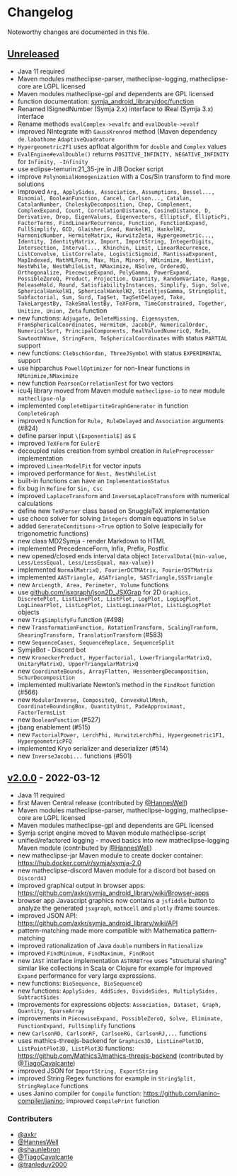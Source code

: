 # Changelog

Noteworthy changes are documented in this file.

## [Unreleased](https://github.com/axkr/symja_android_library/compare/v2.0.0...HEAD)
- Java 11 required
- Maven modules matheclipse-parser, matheclipse-logging, matheclipse-core are LGPL licensed
- Maven modules matheclipse-gpl and dependents are GPL licensed
- function documentation: [symja_android_library/doc/function](https://github.com/axkr/symja_android_library/tree/master/symja_android_library/doc/functions)
- Renamed ISignedNumber (Symja 2.x) interface to IReal (Symja 3.x) interface
- Rename methods `evalComplex->evalfc` and `evalDouble->evalf`
- improved NIntegrate with `GaussKronrod` method (Maven dependency `de.labathome` `AdaptiveQuadrature`
- `Hypergeometric2F1` uses apfloat algorithm for `double` and `Complex` values
- `EvalEngine#evalDouble()` returns `POSITIVE_INFINITY, NEGATIVE_INFINITY` for `Infinity, -Infinity`
- use eclipse-temurin:21_35-jre in JIB Docker script 
- improve `PolynomialHomogenization` with a Cos/Sin transform to find more solutions
- improved `Arg, ApplySides, Association, Assumptions, Bessel..., Binomial, BooleanFunction, Cancel, Carlson..., Catalan, CatalanNumber, CholeskyDecomposition, Chop, Complement, ComplexExpand, Count, CorrelationDistance, CosineDistance, D, Derivative, Drop, EigenValues, Eigenvectors, EllipticF, EllipticPi, FactorTerms, FindLinearRecurrence, Function, FunctionExpand, FullSimplify, GCD, Glaisher,Grad, HankelH1, HankelH2, HarmonicNumber, HermiteMatrix, HurwitzZeta, Hypergeometric..., Identity, IdentityMatrix, Import, ImportString, IntegerDigits, Intersection, Interval..., Khinchin, Limit, LinearRecurrence, ListConvolve, ListCorrelate, LogisticSigmoid, MantissaExponent, MapIndexed, MathMLForm, Max, Min, Minors, NMinimize, NestList, NestWhile, NestWhileList, NMaximize, NSolve, OrderedQ, Orthogonalize, PiecewiseExpand, PolyGamma, PowerExpand, PossibleZeroQ, Product, Projection, Quantity, RandomVariate, Range, ReleaseHold, Round, SatisfiabilityInstances, Simplify, Sign, Solve, SphericalHankelH1, SphericalHankelH2, StieltjesGamma, StringSplit, Subfactorial, Sum, Surd, TagSet, TagSetDelayed, Take, TakeLargestBy, TakeSmallestBy, TeXForm, TimeConstrained, Together, Unitize, Union, Zeta` function
- new functions: `Adjugate, DeleteMissing, Eigensystem, FromSphericalCoordinates, HermiteH, JacobiP, NumericalOrder, NumericalSort, PrincipalComponents, RealValuedNumericQ, ReIm, SawtoothWave, StringForm, ToSphericalCoordinates` with status `PARTIAL` support
- new functions: `ClebschGordan, ThreeJSymbol` with status `EXPERIMENTAL` support
- use hipparchus `PowellOptimizer` for non-linear functions in `NMinimize,NMaximize`
- new function `PearsonCorrelationTest` for two vectors 
- icu4j library moved from Maven module `matheclipse-io` to new module `matheclipse-nlp` 
- implemented `CompleteBipartiteGraphGenerator` in function `CompleteGraph` 
- improved `N` function for `Rule, RuleDelayed` and `Association` arguments (#824)
- define parser input `\[ExponentialE]` as `E`
- improved `TeXForm` for `EulerE`
- decoupled rules creation from symbol creation in `RulePreprocessor` implementation
- improved `LinearModelFit` for vector inputs 
- improved performance for `Nest, NestWhileList`
- built-in functions can have an `ImplementationStatus` 
- fix bug in `Refine` for `Sin, Csc`
- improved `LaplaceTransform` and `InverseLaplaceTransform` with numerical calculations 
- define new `TeXParser` class based on SnuggleTeX implementation
- use choco solver for solving `Integers` domain equations in `Solve`
- added `GenerateConditions->True` option to Solve (especially for trigonometric functions)
- new class MD2Symja - render Markdown to HTML
- implemented PrecedenceForm, Infix, Prefix, Postfix  
- new opened/closed ends interval data object `IntervalData({min-value, Less/LessEqual, Less/LessEqual, max-value})`
- implemented `NormalMatrixQ, FourierDCTMAtrix, FourierDSTMatrix`
- implemented `AASTriangle, ASATriangle, SASTriangle,SSSTriangle`
- new `ArcLength, Area, Perimeter, Volume` functions
- use [github.com/jsxgraph/json2D_JSXGrap](https://github.com/jsxgraph/json2D_JSXGraph) for 2D `Graphics, DiscretePlot, ListLinePlot, ListPlot, LogPlot, LogLogPlot, LogLinearPlot, ListLogPlot, ListLogLinearPlot, ListLogLogPlot` objects
- new `TrigSimplifyFu` function (#498)
- new `TransformationFunction, RotationTransform, ScalingTranform, ShearingTransform, TranslationTransform` (#583)
- new `SequenceCases, SequenceReplace, SequenceSplit`
- SymjaBot - Discord bot
- new `KroneckerProduct, Hyperfactorial, LowerTriangularMatrixQ, UnitaryMatrixQ, UpperTriangularMatrixQ`
- new `CoordinateBounds, ArrayFlatten, HessenbergDecomposition, SchurDecomposition`
- implemented multivariate Newton’s method in the `FindRoot` function (#566)
- new `ModularInverse, CompositeQ, ConvexHullMesh, CoordinateBoundingBox, QuantityUnit, PadeApproximant, FactorTermsList`
- new `BooleanFunction` (#527) 
- jbang enablement (#515)
- new `FactorialPower, LerchPhi, HurwitzLerchPhi, Hypergeometric1F1, HypergeometricPFQ`
- implemented Kryo serializer and deserializer (#514)
- new `InverseJacobi...` functions (#501)

## [v2.0.0](https://github.com/axkr/symja_android_library/releases/tag/v2.0.0) - 2022-03-12

- Java 11 required
- first Maven Central release (contributed by [@HannesWell](https://github.com/HannesWell))
- Maven modules matheclipse-parser, matheclipse-logging, matheclipse-core are LGPL licensed
- Maven modules matheclipse-gpl and dependents are GPL licensed
- Symja script engine moved to Maven module matheclipse-script
- unified/refactored logging - moved basics into new matheclipse-logging Maven module (contributed by [@HannesWell](https://github.com/HannesWell))
- new matheclipse-jar Maven module to create docker container: https://hub.docker.com/r/symja/symja-2.0
- new matheclipse-discord Maven module for a discord bot based on `Discord4J`
- improved graphical output in browser apps: https://github.com/axkr/symja_android_library/wiki/Browser-apps
- browser app Javascript graphics now contains a `jsfiddle` button to analyze the generated `jsxgraph`, `mathcell` and `plotly` iframe sources.
- improved JSON API: https://github.com/axkr/symja_android_library/wiki/API
- pattern-matching made more compatible with Mathematica pattern-matching
- improved rationalization of Java `double` numbers in `Rationalize`
- improved `FindMinimum, FindMaximum, FindRoot`
- new `IAST` interface implementation `ASTRRBTree` uses "structural sharing" similar like collections in Scala or Clojure for example for improved `Expand` performance for very large expressions.
- new functions:  `BioSequence, BioSequenceQ`
- new functions: `ApplySides, AddSides, DivideSides, MultiplySides, SubtractSides`
- improvements for expressions objects: `Association, Dataset, Graph, Quantity, SparseArray`
- improvements in `PiecewiseExpand, PossibleZeroQ, Solve, Eliminate, FunctionExpand, FullSimplify` functions
- new `CarlsonRD, CarlsonRF, CarlsonRG, CarlsonRJ,...` functions
- uses mathics-threejs-backend for `Graphics3D, ListLinePlot3D, ListPointPlot3D, ListPlot3D` functions: https://github.com/Mathics3/mathics-threejs-backend  (contributed by [@TiagoCavalcante](https://github.com/TiagoCavalcante))
- improved JSON for `ImportString, ExportString`
- improved String Regex functions for example in `StringSplit, StringReplace` functions
- uses Janino compiler for `Compile` function: https://github.com/janino-compiler/janino; improved `CompilePrint` function

### Contributers

- [@axkr](https://github.com/axkr)
- [@HannesWell](https://github.com/HannesWell)
- [@shaunlebron](https://github.com/shaunlebron)
- [@TiagoCavalcante](https://github.com/TiagoCavalcante)
- [@tranleduy2000](https://github.com/tranleduy2000)
